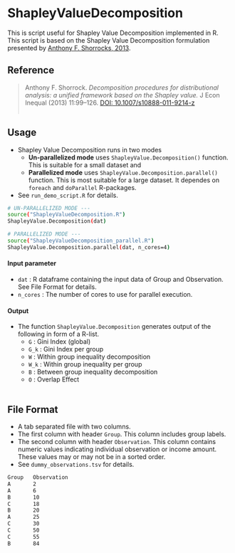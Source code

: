 # ShapleyValueDecomposition
This is script useful for Shapley Value Decomposition implemented in R. This script is based on the Shapley Value Decomposition formulation presented by [Anthony F. Shorrocks, 2013](https://link.springer.com/article/10.1007%2Fs10888-011-9214-z).

## Reference
> Anthony F. Shorrock. *Decomposition procedures for distributional analysis: a unified framework based on the Shapley value.* J Econ Inequal (2013) 11:99–126. [DOI: 10.1007/s10888-011-9214-z](https://link.springer.com/article/10.1007%2Fs10888-011-9214-z)
<br/><br/>

## Usage
- Shapley Value Decomposition runs in two modes 
  - **Un-parallelized mode** uses `ShapleyValue.Decomposition()` function. This is suitable for a small dataset and 
  - **Parallelized mode** uses `ShapleyValue.Decomposition.parallel()` function. This is most suitable for a large dataset. It dependes on `foreach` and `doParallel` R-packages.
- See `run_demo_script.R` for details.

```sh
# UN-PARALLELIZED MODE ---
source("ShapleyValueDecomposition.R")
ShapleyValue.Decomposition(dat)

# PARALLELIZED MODE ---
source("ShapleyValueDecomposition_parallel.R")
ShapleyValue.Decomposition.parallel(dat, n_cores=4)
```
#### Input parameter
- `dat` : R dataframe containing the input data of Group and Observation. See File Format for details.
- `n_cores` : The number of cores to use for parallel execution. 

#### Output
- The function `ShapleyValue.Decomposition` generates output of the following in form of a R-list.
  - `G`   : Gini Index (global)
  - `G_k` : Gini Index per group
  - `W`   : Within group inequality decomposition
  - `W_k` : Within group inequality per group
  - `B`   : Between group inequality decomposition
  - `O`   : Overlap Effect
<br/><br/>

## File Format
- A tab separated file with two columns.
- The first column with header `Group`. This column includes group labels.
- The second column with header `Observation`. This column contains numeric values indicating individual observation or income amount. These values may or may not be in a sorted order.
- See `dummy_observations.tsv` for details. 

```sh
Group   Observation
A       2
A       6
B       10
C       18
B       20
A       25
C       30
C       50
C       55
B       84
```
